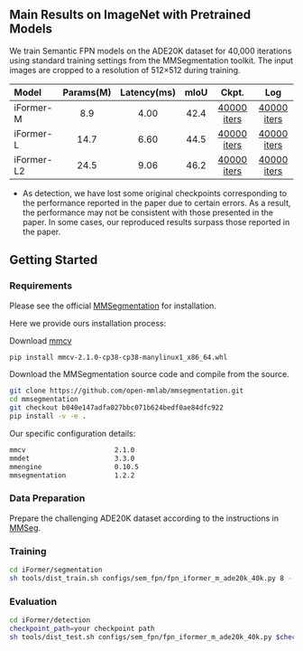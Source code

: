 ## Main Results on ImageNet with Pretrained Models
 We train Semantic FPN models on the ADE20K dataset for 40,000 iterations using standard training settings from the MMSegmentation toolkit. The input images are cropped to a resolution of 512×512 during training.

| Model      | Params(M) | Latency(ms) | mIoU |                                                                                            Ckpt.                                                                                             |                                                   Log                                                    |
|:-----------|:---------:|:-----------:|:----:|:--------------------------------------------------------------------------------------------------------------------------------------------------------------------------------------------:|:--------------------------------------------------------------------------------------------------------:|
| iFormer-M  |    8.9    |    4.00     | 42.4 |                                           [40000 iters](https://github.com/ChuanyangZheng/iFormer/releases/download/v0.9/iFormer_m_iter_40000.pth)                                           | [40000 iters](https://github.com/ChuanyangZheng/iFormer/releases/download/v0.9/iFormer_m_iter_40000.log) |
| iFormer-L  |   14.7    |    6.60     | 44.5 |                                           [40000 iters](https://github.com/ChuanyangZheng/iFormer/releases/download/v0.9/iFormer_l_iter_40000.log)                                           | [40000 iters](https://github.com/ChuanyangZheng/iFormer/releases/download/v0.9/iFormer_l_iter_40000.pth) |
| iFormer-L2 |   24.5    |    9.06     | 46.2 |                                          [40000 iters](https://github.com/ChuanyangZheng/iFormer/releases/download/v0.9/iFormer_l2_iter_40000.pth)|                                             [40000 iters](https://github.com/ChuanyangZheng/iFormer/releases/download/v0.9/iFormer_l2_iter_40000.log)   |
* As detection, we have lost some original checkpoints corresponding to the performance reported in the paper due to certain errors. As a result, the performance may not be consistent with those presented in the paper. In some cases, our reproduced results surpass those reported in the paper.
## Getting Started
### Requirements
Please see the official [MMSegmentation](https://github.com/open-mmlab/mmsegmentation) for installation.

Here we provide ours installation process:

Download [mmcv](https://mmcv.readthedocs.io/en/latest/get_started/installation.html)
```bash
pip install mmcv-2.1.0-cp38-cp38-manylinux1_x86_64.whl
```
Download the MMSegmentation source code and compile from the source.
```bash
git clone https://github.com/open-mmlab/mmsegmentation.git
cd mmsegmentation
git checkout b040e147adfa027bbc071b624bedf0ae84dfc922
pip install -v -e .
```
Our specific configuration details:
```bash
mmcv                      2.1.0
mmdet                     3.3.0
mmengine                  0.10.5
mmsegmentation            1.2.2 
```
### Data Preparation
Prepare the challenging ADE20K dataset according to the instructions in [MMSeg](https://github.com/open-mmlab/mmsegmentation/blob/master/docs/en/dataset_prepare.md#prepare-datasets).

### Training
```bash
cd iFormer/segmentation
sh tools/dist_train.sh configs/sem_fpn/fpn_iformer_m_ade20k_40k.py 8 --work-dir=./output/seg_m_0
```
### Evaluation
```bash
cd iFormer/detection
checkpoint_path=your checkpoint path
sh tools/dist_test.sh configs/sem_fpn/fpn_iformer_m_ade20k_40k.py $check_path 1 --work-dir=./output/seg_m_0
```

